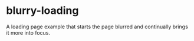 # blurry-loading
A loading page example that starts the page blurred and continually brings it more into focus.
